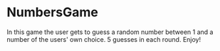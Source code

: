 # NumbersGame

In this game the user gets to guess a random number between 1 and a number of the users' own choice. 5 guesses in each round.
Enjoy!
